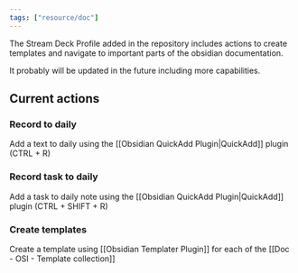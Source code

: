 ```yaml
---
tags: ["resource/doc"]
---
```


The Stream Deck Profile added in the repository includes actions to create templates and navigate to important parts of the obsidian documentation.

It probably will be updated in the future including more capabilities.

## Current actions

### Record to daily
Add a text to daily using the [[Obsidian QuickAdd Plugin|QuickAdd]] plugin (CTRL + R)

### Record task to daily
Add a task to daily note using the [[Obsidian QuickAdd Plugin|QuickAdd]] plugin (CTRL + SHIFT + R)

### Create templates
Create a template using [[Obsidian Templater Plugin]] for each of the [[Doc - OSI - Template collection]] 





